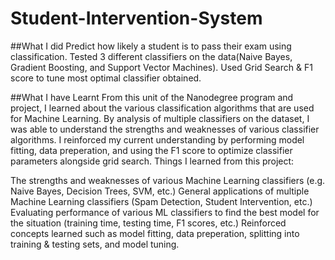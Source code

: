 # Student-Intervention-System
##What I did
Predict how likely a student is to pass their exam using classification.  Tested 3 different classifiers on the data(Naive Bayes, Gradient Boosting, and Support Vector Machines). Used Grid Search &amp; F1 score to tune most optimal classifier obtained.

##What I have Learnt
From this unit of the Nanodegree program and project, I learned about the various classification algorithms that are used for Machine Learning. By analysis of multiple classifiers on the dataset, I was able to understand the strengths and weaknesses of various classifier algorithms. I reinforced my current understanding by performing model fitting, data preperation, and using the F1 score to optimize classifier parameters alongside grid search.
Things I learned from this project:

The strengths and weaknesses of various Machine Learning classifiers (e.g. Naive Bayes, Decision Trees, SVM, etc.)
General applications of multiple Machine Learning classifiers (Spam Detection, Student Intervention, etc.)
Evaluating performance of various ML classifiers to find the best model for the situation (training time, testing time, F1 scores, etc.)
Reinforced concepts learned such as model fitting, data preperation, splitting into training & testing sets, and model tuning.

